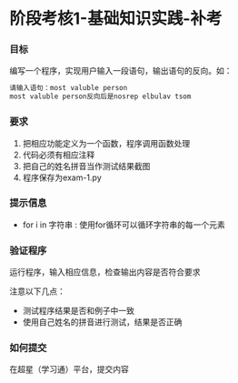 # 阶段考核1-基础知识实践-补考

### 目标
编写一个程序，实现用户输入一段语句，输出语句的反向。如：
```sh
请输入语句：most valuble person
most valuble person反向后是nosrep elbulav tsom
```

### 要求
1. 把相应功能定义为一个函数，程序调用函数处理
2. 代码必须有相应注释
3. 把自己的姓名拼音当作测试结果截图
4. 程序保存为exam-1.py

### 提示信息
- for i in 字符串 : 使用for循环可以循环字符串的每一个元素

### 验证程序
运行程序，输入相应信息，检查输出内容是否符合要求

注意以下几点：
- 测试程序结果是否和例子中一致
- 使用自己姓名的拼音进行测试，结果是否正确

### 如何提交
在超星（学习通）平台，提交内容